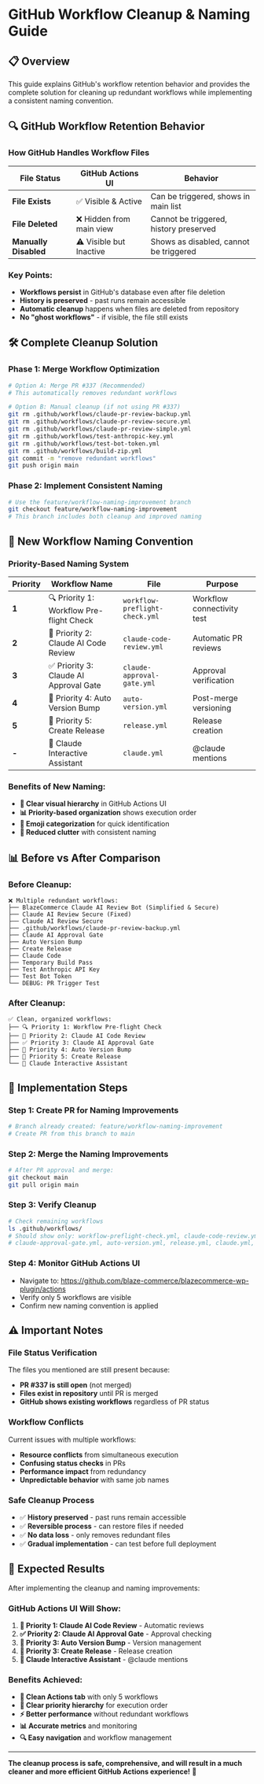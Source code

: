 # GitHub Workflow Cleanup & Naming Guide

## 📋 Overview

This guide explains GitHub's workflow retention behavior and provides the complete solution for cleaning up redundant workflows while implementing a consistent naming convention.

## 🔍 GitHub Workflow Retention Behavior

### How GitHub Handles Workflow Files

| File Status | GitHub Actions UI | Behavior |
|-------------|-------------------|----------|
| **File Exists** | ✅ Visible & Active | Can be triggered, shows in main list |
| **File Deleted** | ❌ Hidden from main view | Cannot be triggered, history preserved |
| **Manually Disabled** | ⚠️ Visible but Inactive | Shows as disabled, cannot be triggered |

### Key Points:
- **Workflows persist** in GitHub's database even after file deletion
- **History is preserved** - past runs remain accessible
- **Automatic cleanup** happens when files are deleted from repository
- **No "ghost workflows"** - if visible, the file still exists

## 🛠️ Complete Cleanup Solution

### Phase 1: Merge Workflow Optimization
```bash
# Option A: Merge PR #337 (Recommended)
# This automatically removes redundant workflows

# Option B: Manual cleanup (if not using PR #337)
git rm .github/workflows/claude-pr-review-backup.yml
git rm .github/workflows/claude-pr-review-secure.yml
git rm .github/workflows/claude-pr-review-simple.yml
git rm .github/workflows/test-anthropic-key.yml
git rm .github/workflows/test-bot-token.yml
git rm .github/workflows/build-zip.yml
git commit -m "remove redundant workflows"
git push origin main
```

### Phase 2: Implement Consistent Naming
```bash
# Use the feature/workflow-naming-improvement branch
git checkout feature/workflow-naming-improvement
# This branch includes both cleanup and improved naming
```

## 🎯 New Workflow Naming Convention

### Priority-Based Naming System

| Priority | Workflow Name | File | Purpose |
|----------|---------------|------|---------|
| **1** | 🔍 Priority 1: Workflow Pre-flight Check | `workflow-preflight-check.yml` | Workflow connectivity test |
| **2** | 🤖 Priority 2: Claude AI Code Review | `claude-code-review.yml` | Automatic PR reviews |
| **3** | ✅ Priority 3: Claude AI Approval Gate | `claude-approval-gate.yml` | Approval verification |
| **4** | 🔢 Priority 4: Auto Version Bump | `auto-version.yml` | Post-merge versioning |
| **5** | 🚀 Priority 5: Create Release | `release.yml` | Release creation |
| **-** | 💬 Claude Interactive Assistant | `claude.yml` | @claude mentions |

### Benefits of New Naming:
- **🎯 Clear visual hierarchy** in GitHub Actions UI
- **📊 Priority-based organization** shows execution order
- **🎨 Emoji categorization** for quick identification
- **🧹 Reduced clutter** with consistent naming

## 📊 Before vs After Comparison

### Before Cleanup:
```
❌ Multiple redundant workflows:
├── BlazeCommerce Claude AI Review Bot (Simplified & Secure)
├── Claude AI Review Secure (Fixed)
├── Claude AI Review Secure
├── .github/workflows/claude-pr-review-backup.yml
├── Claude AI Approval Gate
├── Auto Version Bump
├── Create Release
├── Claude Code
├── Temporary Build Pass
├── Test Anthropic API Key
├── Test Bot Token
└── DEBUG: PR Trigger Test
```

### After Cleanup:
```
✅ Clean, organized workflows:
├── 🔍 Priority 1: Workflow Pre-flight Check
├── 🤖 Priority 2: Claude AI Code Review
├── ✅ Priority 3: Claude AI Approval Gate
├── 🔢 Priority 4: Auto Version Bump
├── 🚀 Priority 5: Create Release
└── 💬 Claude Interactive Assistant
```

## 🚀 Implementation Steps

### Step 1: Create PR for Naming Improvements
```bash
# Branch already created: feature/workflow-naming-improvement
# Create PR from this branch to main
```

### Step 2: Merge the Naming Improvements
```bash
# After PR approval and merge:
git checkout main
git pull origin main
```

### Step 3: Verify Cleanup
```bash
# Check remaining workflows
ls .github/workflows/
# Should show only: workflow-preflight-check.yml, claude-code-review.yml,
# claude-approval-gate.yml, auto-version.yml, release.yml, claude.yml, tests.yml
```

### Step 4: Monitor GitHub Actions UI
- Navigate to: https://github.com/blaze-commerce/blazecommerce-wp-plugin/actions
- Verify only 5 workflows are visible
- Confirm new naming convention is applied

## ⚠️ Important Notes

### File Status Verification
The files you mentioned are still present because:
- **PR #337 is still open** (not merged)
- **Files exist in repository** until PR is merged
- **GitHub shows existing workflows** regardless of PR status

### Workflow Conflicts
Current issues with multiple workflows:
- **Resource conflicts** from simultaneous execution
- **Confusing status checks** in PRs
- **Performance impact** from redundancy
- **Unpredictable behavior** with same job names

### Safe Cleanup Process
- ✅ **History preserved** - past runs remain accessible
- ✅ **Reversible process** - can restore files if needed
- ✅ **No data loss** - only removes redundant files
- ✅ **Gradual implementation** - can test before full deployment

## 🎉 Expected Results

After implementing the cleanup and naming improvements:

### GitHub Actions UI Will Show:
1. **🤖 Priority 1: Claude AI Code Review** - Automatic reviews
2. **✅ Priority 2: Claude AI Approval Gate** - Approval checking
3. **🔢 Priority 3: Auto Version Bump** - Version management
4. **🚀 Priority 3: Create Release** - Release creation
5. **💬 Claude Interactive Assistant** - @claude mentions

### Benefits Achieved:
- **🧹 Clean Actions tab** with only 5 workflows
- **🎯 Clear priority hierarchy** for execution order
- **⚡ Better performance** without redundant workflows
- **📊 Accurate metrics** and monitoring
- **🔍 Easy navigation** and workflow management

---

**The cleanup process is safe, comprehensive, and will result in a much cleaner and more efficient GitHub Actions experience!** 🚀
